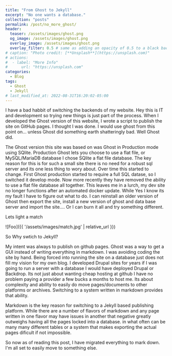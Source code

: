 ```yaml
---
title: "From Ghost to Jekyll"
excerpt: "No one wants a database."
collection: "posts"
permalink: /post/no_more_ghost/
header:
  teaser: /assets/images/ghost.png
  og_image: /assets/images/ghost.png
  overlay_image: /assets/images/ghost.png
  overlay_filter: 0.5 # same as adding an opacity of 0.5 to a black background
# caption: "Photo credit: [**Unsplash**](https://unsplash.com)"
# actions:
#  - label: "More Info"
#      url: "https://unsplash.com"
categories:
  - Blog
tags:
  - Ghost
  - Jekyll
# last_modified_at: 2022-08-31T16:20:02-05:00
---
```


I have a bad habbit of switching the backends of my website.  Hey this is IT and development so trying new things is just part of the process.  When I developed the Ghost version of this website, I wrote a script to publish the site on GitHub pages.  I thought I was done.  I would use ghost from this point on... unless Ghost did something earth shatteringly bad.  Well Ghost did.

The Ghost version this site was based on was Ghost in Production mode using SQlite.  Production Ghost lets you choose to use a flat file, or MySQL/MariaDB database I chose SQlite a flat file database.  The key reason for this is for such a small site there is no need for a robust sql server and its one less thing to wory about.  Over time this started to change.  First Ghost production started to require a full SQL datase, so I switched it develop mode.  Now more recently they have removed the ability to use a flat file database all together.  This leaves me in a lurch, my dev site no longer functions after an automated docker update.  While Yes I know its my fault I have to figure out what to do.  I can reinstall an older version of Ghost then export the site, install a new version of ghost and data base server and import the site.... Or I can burn it all and try something different.

Lets light a match

![Foo]({{ '/assets/images/match.jpg' | relative_url }})

So Why swtich to Jekyll?

My intent was always to publish on github pages.  Ghost was a way to get a GUI instead of writing everything in markdown. I was avoiding coding the site by hand.  Being forced into running the site on a database just does not fill my vision for my own blog.  I developed Drupal sites for years if I was going to run a server with a database I would have deployed Drupal or Backdrop.  Its not just about wanting cheap hosting at github I have no problem paying a provider a few bucks a months to host me.  Its about complexity and ability to easily do move pages/documents to other platforms or archives.  Switching to a system written in markdown provides that ability.

Markdown is the key reason for switching to a Jekyll based publishing platform.  While there are a number of flavors of markdown and any page written in one flavor may have issues in another that negative greatly outweighs having all the pages locked into a database. in what often can be many many different tables or a system that makes exporting the actual pages dificult if not impossible.

So now as of reading this post, I have migrated everything to mark down.  I'm all set to easily move to something else.

